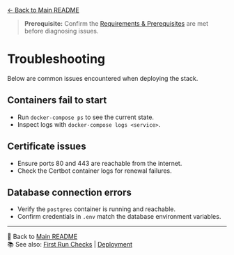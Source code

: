 [← Back to Main README](../README.md)

> **Prerequisite:** Confirm the [Requirements & Prerequisites](../README.md#-requirements--prerequisites) are met before diagnosing issues.

# Troubleshooting

Below are common issues encountered when deploying the stack.

## Containers fail to start
- Run `docker-compose ps` to see the current state.
- Inspect logs with `docker-compose logs <service>`.

## Certificate issues
- Ensure ports 80 and 443 are reachable from the internet.
- Check the Certbot container logs for renewal failures.

## Database connection errors
- Verify the `postgres` container is running and reachable.
- Confirm credentials in `.env` match the database environment variables.

---
🔗 Back to [Main README](../README.md)  
📚 See also: [First Run Checks](first-run-checks.md) | [Deployment](deployment.md)
